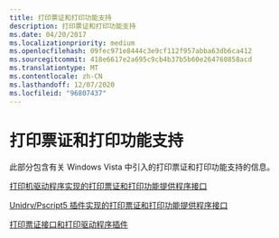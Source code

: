 ```yaml
---
title: 打印票证和打印功能支持
description: 打印票证和打印功能支持
ms.date: 04/20/2017
ms.localizationpriority: medium
ms.openlocfilehash: 09fec971e8444c3e9cf112f957abba63db6ca412
ms.sourcegitcommit: 418e6617e2a695c9cb4b37b5b60e264760858acd
ms.translationtype: MT
ms.contentlocale: zh-CN
ms.lasthandoff: 12/07/2020
ms.locfileid: "96807437"
---
```

# <a name="print-ticket-and-print-capabilities-support"></a>打印票证和打印功能支持


此部分包含有关 Windows Vista 中引入的打印票证和打印功能支持的信息。

[打印机驱动程序实现的打印票证和打印功能提供程序接口](print-ticket-and-print-capabilities-provider-interface-implemented-by-.md)

[Unidrv/Pscript5 插件实现的打印票证和打印功能提供程序接口](print-ticket-and-print-capabilities-provider-interface-implemented-by-.md)

[打印票证接口和打印驱动程序插件](print-ticket-interfaces-and-print-driver-plug-ins.md)

 

 





